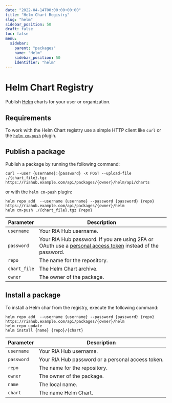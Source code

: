 ```yaml
---
date: "2022-04-14T00:00:00+00:00"
title: "Helm Chart Registry"
slug: "helm"
sidebar_position: 50
draft: false
toc: false
menu:
  sidebar:
    parent: "packages"
    name: "Helm"
    sidebar_position: 50
    identifier: "helm"
---
```


# Helm Chart Registry

Publish [Helm](https://helm.sh/) charts for your user or organization.

## Requirements

To work with the Helm Chart registry use a simple HTTP client like `curl` or the [`helm cm-push`](https://github.com/chartmuseum/helm-push/) plugin.

## Publish a package

Publish a package by running the following command:

```shell
curl --user {username}:{password} -X POST --upload-file ./{chart_file}.tgz https://riahub.example.com/api/packages/{owner}/helm/api/charts
```

or with the `helm cm-push` plugin:

```shell
helm repo add  --username {username} --password {password} {repo} https://riahub.example.com/api/packages/{owner}/helm
helm cm-push ./{chart_file}.tgz {repo}
```

| Parameter    | Description |
| ------------ | ----------- |
| `username`   | Your RIA Hub username. |
| `password`   | Your RIA Hub password. If you are using 2FA or OAuth use a [personal access token](development/api-usage.md#authentication) instead of the password. |
| `repo`       | The name for the repository. |
| `chart_file` | The Helm Chart archive. |
| `owner`      | The owner of the package. |

## Install a package

To install a Helm char from the registry, execute the following command:

```shell
helm repo add  --username {username} --password {password} {repo} https://riahub.example.com/api/packages/{owner}/helm
helm repo update
helm install {name} {repo}/{chart}
```

| Parameter  | Description |
| ---------- | ----------- |
| `username` | Your RIA Hub username. |
| `password` | Your RIA Hub password or a personal access token. |
| `repo`     | The name for the repository. |
| `owner`    | The owner of the package. |
| `name`     | The local name. |
| `chart`    | The name Helm Chart. |
